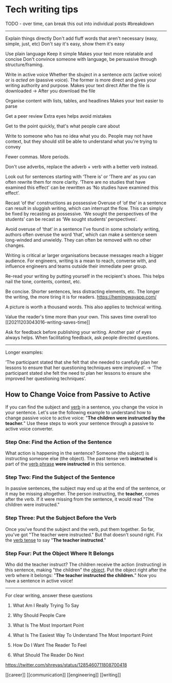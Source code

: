 # Tech writing tips

TODO - over time, can break this out into individual posts
#breakdown

---

Explain things directly
Don't add fluff words that aren't necessary (easy, simple, just, etc)
Don't say it's easy, show them it's easy

Use plain language
Keep it simple
Makes your text more relatable and concise
Don't convince someone with language, be persuasive through structure/framing.

Write in active voice
Whether the sbuject in a sentence *acts* (active voice) or is *acted on* (passive voice). The former is more direct and gives your writing authority and purpose.
Makes your text direct
After the file is downloaded -> After you download the file

Organise content with lists, tables, and headlines
Makes your text easier to parse

Get a peer review
Extra eyes helps avoid mistakes

Get to the point quickly, that's what people care about

Write to someone who has no idea what you do.
People may not have context, but they should still be able to understand what you're trying to convey

Fewer commas. More periods.

Don't use adverbs, replace the adverb + verb with a better verb instead.

Look out for sentences starting with ‘There is’ or ‘There are’ as you can often rewrite them for more clarity.
	‘There are no studies that have examined this effect’ can be rewritten as ‘No studies have examined this effect’.

Recast ‘of the’ constructions as possessive
Overuse of ‘of the’ in a sentence can result in sluggish writing, which can interrupt the flow. This can simply be fixed by recasting as possessive.
	‘We sought the perspectives of the students’ can be recast as ‘We sought students’ perspectives’.

Avoid overuse of ‘that’ in a sentence
I’ve found in some scholarly writing, authors often overuse the word ‘that’, which can make a sentence seem long-winded and unwieldy. They can often be removed with no other changes.

Writing is critical ar larger organisations because messages reach a bigger audience. For engineers, writing is a mean to reach, converse with, and influence engineers and teams outside their immediate peer group.

Re-read your writing by putting yourself in the recipient's shoes. This helps nail the tone, contents, context, etc.

Be concise. Shorter sentences, less distracting elements, etc. The longer the writing, the more tiring it is for readers. https://hemingwayapp.com/

A picture is worth a thousand words. This also applies to technical writing.

Value the reader's time more than your own. This saves time overall too [[20211203043016-writing-saves-time]]

Ask for feedback before publishing your writing. Another pair of eyes always helps. When facilitating feedback, ask people directed questions.

---
Longer examples:

‘The participant stated that she felt that she needed to carefully plan her lessons to ensure that her questioning techniques were improved’.
->
‘The participant stated she felt the need to plan her lessons to ensure she improved her questioning techniques’.

## How to Change Voice from Passive to Active  

If you can find the subject and [verb](https://grammar.yourdictionary.com/parts-of-speech/verbs/what-is-a-verb.html) in a sentence, you change the voice in your sentence. Let's use the following example to understand how to change passive voice to active voice: "**The children were instructed by the teacher.**" Use these steps to work your sentence through a passive to active voice converter.

### Step One: Find the Action of the Sentence

What action is happening in the sentence? Someone (the subject) is instructing someone else (the object). The past tense verb **instructed** is part of the [verb phrase](https://examples.yourdictionary.com/verb-phrase-examples.html) **were instructed** in this sentence.

### Step Two: Find the Subject of the Sentence

In passive sentences, the subject may end up at the end of the sentence, or it may be missing altogether. The person instructing, the **teacher**, comes after the verb. If it were missing from the sentence, it would read "The children were instructed."

### Step Three: Put the Subject Before the Verb

Once you've found the subject and the verb, put them together. So far, you've got "The teacher were instructed." But that doesn't sound right. Fix the [verb tense](https://grammar.yourdictionary.com/parts-of-speech/verbs/english-verb-tenses.html) to say "**The teacher instructed**."

### Step Four: Put the Object Where It Belongs

Who did the teacher instruct? The children receive the action (instructing) in this sentence, making "the children" the [object](https://examples.yourdictionary.com/direct-object-examples.html). Put the object right after the verb where it belongs: "**The teacher instructed the children.**" Now you have a sentence in active voice!

---

For clear writing, answer these questions

1. What Am I Really Trying To Say

2. Why Should People Care 

3. What Is The Most Important Point

4. What Is The Easiest Way To Understand The Most Important Point

5. How Do I Want The Reader To Feel

6. What Should The Reader Do Next

https://twitter.com/shreyas/status/1285460711808700418

[[career]]
[[communication]]
[[engineering]]
[[writing]]
